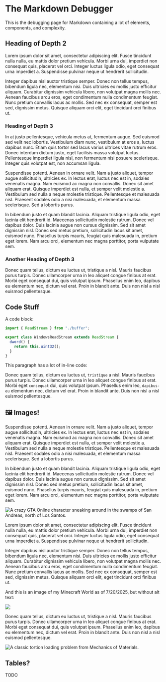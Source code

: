 # The Markdown Debugger

This is the debugging page for Markdown containing a lot of elements, components, and complexity.

<!-- this is a comment -->

## Heading of Depth 2

Lorem ipsum dolor sit amet, consectetur adipiscing elit. Fusce tincidunt nulla nulla, eu mattis dolor pretium vehicula. Morbi urna dui, imperdiet non consequat quis, placerat vel orci. Integer luctus ligula odio, eget consequat urna imperdiet a. Suspendisse pulvinar neque ut hendrerit sollicitudin.

Integer dapibus nisl auctor tristique semper. Donec non tellus tempus, bibendum ligula nec, elementum nisi. Duis ultricies ex mollis justo efficitur aliquam. Curabitur dignissim vehicula libero, non volutpat magna mollis nec. Aenean faucibus arcu eros, eget condimentum nulla condimentum feugiat. Nunc pretium convallis lacus ac mollis. Sed nec ex consequat, semper est sed, dignissim metus. Quisque aliquam orci elit, eget tincidunt orci finibus ut.

### Heading of Depth 3

In at justo pellentesque, vehicula metus at, fermentum augue. Sed euismod sed velit nec lobortis. Vestibulum diam nunc, vestibulum at eros a, luctus dapibus nunc. Etiam quis tortor sed lacus varius ultrices vitae rutrum eros. Donec interdum dictum justo, eget facilisis massa volutpat luctus. Pellentesque imperdiet ligula nisl, non fermentum nisi posuere scelerisque. Integer quis volutpat est, non accumsan ligula.

Suspendisse potenti. Aenean in ornare velit. Nam a justo aliquet, tempor augue sollicitudin, ultricies ex. In lectus erat, luctus nec est in, sodales venenatis magna. Nam euismod ac magna non convallis. Donec sit amet aliquam erat. Quisque imperdiet est nulla, et semper velit molestie a. Vestibulum sed nulla a neque molestie tristique. Pellentesque et malesuada nisl. Praesent sodales odio a nisi malesuada, et elementum massa scelerisque. Sed a lobortis purus.

In bibendum justo et quam blandit lacinia. Aliquam tristique ligula odio, eget lacinia elit hendrerit id. Maecenas sollicitudin molestie rutrum. Donec vel dapibus dolor. Duis lacinia augue non cursus dignissim. Sed sit amet dignissim nisl. Donec sed metus pretium, sollicitudin lacus sit amet, euismod nunc. Phasellus turpis mauris, feugiat quis malesuada in, pretium eget lorem. Nam arcu orci, elementum nec magna porttitor, porta vulputate sem.

### Another Heading of Depth 3

Donec quam tellus, dictum eu luctus ut, tristique a nisl. Mauris faucibus purus turpis. Donec ullamcorper urna in leo aliquet congue finibus at erat. Morbi eget consequat dui, quis volutpat ipsum. Phasellus enim leo, dapibus eu elementum nec, dictum vel erat. Proin in blandit ante. Duis non nisl a nisl euismod pellentesque.

## Code Stuff

A code block:

```ts
import { ReadStream } from "./buffer";

export class WindowsReadStream extends ReadStream {
  dword() {
    return this.uint32();
  }
}
```

This paragraph has a lot of in-line code:

Donec quam tellus, dictum eu luctus ut, `tristique` a nisl. Mauris faucibus purus turpis. Donec ullamcorper urna in leo aliquet congue finibus at erat. Morbi eget `consequat` dui, quis volutpat ipsum. Phasellus enim leo, `dapibus-eu` elementum nec, dictum vel erat. Proin in blandit ante. Duis non nisl a nisl euismod pellentesque.

## 🖼️ Images!

Suspendisse potenti. Aenean in ornare velit. Nam a justo aliquet, tempor augue sollicitudin, ultricies ex. In lectus erat, luctus nec est in, sodales venenatis magna. Nam euismod ac magna non convallis. Donec sit amet aliquam erat. Quisque imperdiet est nulla, et semper velit molestie a. Vestibulum sed nulla a neque molestie tristique. Pellentesque et malesuada nisl. Praesent sodales odio a nisi malesuada, et elementum massa scelerisque. Sed a lobortis purus.

In bibendum justo et quam blandit lacinia. Aliquam tristique ligula odio, eget lacinia elit hendrerit id. Maecenas sollicitudin molestie rutrum. Donec vel dapibus dolor. Duis lacinia augue non cursus dignissim. Sed sit amet dignissim nisl. Donec sed metus pretium, sollicitudin lacus sit amet, euismod nunc. Phasellus turpis mauris, feugiat quis malesuada in, pretium eget lorem. Nam arcu orci, elementum nec magna porttitor, porta vulputate sem.

![A crazy GTA Online character sneaking around in the swamps of San Andreas, north of Los Santos.](https://i.imgur.com/YaPBn9g.jpeg)

Lorem ipsum dolor sit amet, consectetur adipiscing elit. Fusce tincidunt nulla nulla, eu mattis dolor pretium vehicula. Morbi urna dui, imperdiet non consequat quis, placerat vel orci. Integer luctus ligula odio, eget consequat urna imperdiet a. Suspendisse pulvinar neque ut hendrerit sollicitudin.

Integer dapibus nisl auctor tristique semper. Donec non tellus tempus, bibendum ligula nec, elementum nisi. Duis ultricies ex mollis justo efficitur aliquam. Curabitur dignissim vehicula libero, non volutpat magna mollis nec. Aenean faucibus arcu eros, eget condimentum nulla condimentum feugiat. Nunc pretium convallis lacus ac mollis. Sed nec ex consequat, semper est sed, dignissim metus. Quisque aliquam orci elit, eget tincidunt orci finibus ut.

And this is an image of my Minecraft World as of 7/20/2025, but without alt text:

![](https://i.imgur.com/6o6iLAf.jpeg)

Donec quam tellus, dictum eu luctus ut, tristique a nisl. Mauris faucibus purus turpis. Donec ullamcorper urna in leo aliquet congue finibus at erat. Morbi eget consequat dui, quis volutpat ipsum. Phasellus enim leo, dapibus eu elementum nec, dictum vel erat. Proin in blandit ante. Duis non nisl a nisl euismod pellentesque.

![A classic tortion loading problem from Mechanics of Materials.](https://i.imgur.com/lU9W2Hnm.png)

## Tables?

TODO
